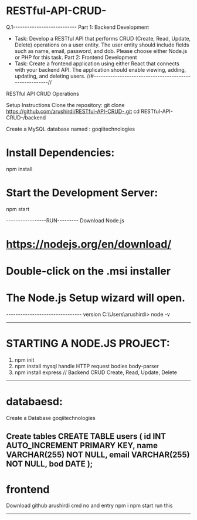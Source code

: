 # RESTful-API-CRUD-

Q.1---------------------------
Part 1: Backend Development
- Task: Develop a RESTful API that performs CRUD (Create, Read, Update, Delete) operations on a user entity. The user entity should include fields such as name, email, password, and dob. Please choose either Node.js or PHP for this task.
Part 2: Frontend Development
- Task: Create a frontend application using either React that connects with your backend API. The application should enable viewing, adding, updating, and deleting users.
//#-------------------------------------------------------//

RESTful API CRUD Operations

Setup Instructions
Clone the repository:
git clone https://github.com/arushirdi/RESTful-API-CRUD-.git
cd RESTful-API-CRUD-/backend

Create a MySQL database named   : goqiitechnologies


# Install Dependencies: 
npm install
# Start the Development Server:
npm start

-----------------RUN---------
Download Node.js

# https://nodejs.org/en/download/

# Double-click on the .msi installer

# The Node.js Setup wizard will open.

-------------------------------- version
C:\Users\arushirdi> node -v

--------------------------------------
# STARTING A NODE.JS PROJECT: 
1) npm init
2) npm install mysql
handle HTTP request bodies body-parser
3) npm install express     //
Backend
CRUD Create, Read, Update, Delete

-------------------------------------------------------
# databaesd:
Create a Database  goqiitechnologies

Create tables
CREATE TABLE users (
    id INT AUTO_INCREMENT PRIMARY KEY,
    name VARCHAR(255) NOT NULL,
    email VARCHAR(255) NOT NULL,
    bod DATE
);
----------------------------------------------
# frontend
Download github arushirdi
cmd no and entry npm i 
npm start
run this

-------------------------


